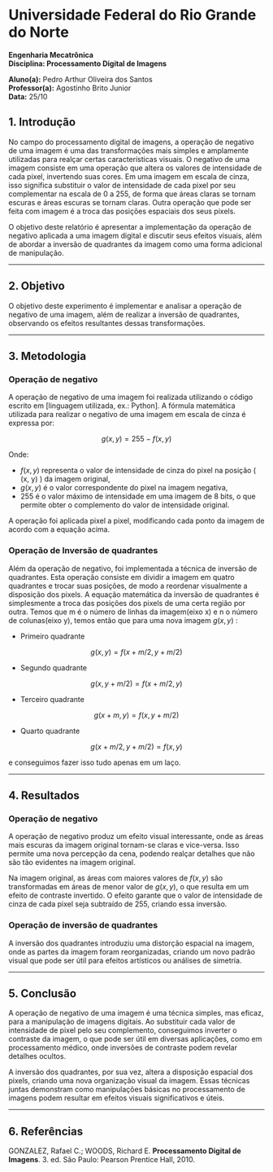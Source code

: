 # Universidade Federal do Rio Grande do Norte

**Engenharia Mecatrônica**  
**Disciplina: Processamento Digital de Imagens**

**Aluno(a):** Pedro Arthur Oliveira dos Santos  
**Professor(a):** Agostinho Brito Junior  
**Data:** 25/10

## 1. Introdução

No campo do processamento digital de imagens, a operação de negativo de uma imagem é uma das transformações mais simples e amplamente utilizadas para realçar certas características visuais. O negativo de uma imagem consiste em uma operação que altera os valores de intensidade de cada pixel, invertendo suas cores. Em uma imagem em escala de cinza, isso significa substituir o valor de intensidade de cada pixel por seu complementar na escala de 0 a 255, de forma que áreas claras se tornam escuras e áreas escuras se tornam claras.
Outra operação que pode ser feita com imagem é a troca das posições espaciais dos seus pixels.

O objetivo deste relatório é apresentar a implementação da operação de negativo aplicada a uma imagem digital e discutir seus efeitos visuais, além de abordar a inversão de quadrantes da imagem como uma forma adicional de manipulação.

---

## 2. Objetivo

O objetivo deste experimento é implementar e analisar a operação de negativo de uma imagem, além de realizar a inversão de quadrantes, observando os efeitos resultantes dessas transformações.

---

## 3. Metodologia

### Operação de negativo
A operação de negativo de uma imagem foi realizada utilizando o código escrito em [linguagem utilizada, ex.: Python]. A fórmula matemática utilizada para realizar o negativo de uma imagem em escala de cinza é expressa por:

$$
g(x, y) = 255 - f(x, y)
$$

Onde:
- $f(x, y)$  representa o valor de intensidade de cinza do pixel na posição \( (x, y) \) da imagem original,
- $g(x, y)$ é o valor correspondente do pixel na imagem negativa,
- 255 é o valor máximo de intensidade em uma imagem de 8 bits, o que permite obter o complemento do valor de intensidade original.

A operação foi aplicada pixel a pixel, modificando cada ponto da imagem de acordo com a equação acima.

### Operação de Inversão de quadrantes
Além da operação de negativo, foi implementada a técnica de inversão de quadrantes. Esta operação consiste em dividir a imagem em quatro quadrantes e trocar suas posições, de modo a reordenar visualmente a disposição dos pixels.
A equação matemática da inversão de quadrantes é simplesmente a troca das posições dos pixels de uma certa região por outra.
Temos que m é o número de linhas da imagem(eixo x) e n o número de colunas(eixo y), temos então que para uma nova imagem $g(x,y)$ :

* Primeiro quadrante 

$$
g(x,y) = f(x+m/2,y+m/2)  
$$

* Segundo quadrante

$$
g(x,y+m/2) = f(x+m/2,y)  
$$

* Terceiro quadrante

$$
g(x+m,y) = f(x,y+m/2)  
$$

* Quarto quadrante

$$
g(x+m/2,y+m/2) = f(x,y)  
$$

e conseguimos fazer isso tudo apenas em um laço.


---

## 4. Resultados

### Operação de negativo
A operação de negativo produz um efeito visual interessante, onde as áreas mais escuras da imagem original tornam-se claras e vice-versa. Isso permite uma nova percepção da cena, podendo realçar detalhes que não são tão evidentes na imagem original.

Na imagem original, as áreas com maiores valores de $f(x, y)$ são transformadas em áreas de menor valor de $g(x, y)$, o que resulta em um efeito de contraste invertido. O efeito garante que o valor de intensidade de cinza de cada pixel seja subtraído de 255, criando essa inversão.


### Operação de inversão de quadrantes
A inversão dos quadrantes introduziu uma distorção espacial na imagem, onde as partes da imagem foram reorganizadas, criando um novo padrão visual que pode ser útil para efeitos artísticos ou análises de simetria.


---

## 5. Conclusão

A operação de negativo de uma imagem é uma técnica simples, mas eficaz, para a manipulação de imagens digitais. Ao substituir cada valor de intensidade de pixel pelo seu complemento, conseguimos inverter o contraste da imagem, o que pode ser útil em diversas aplicações, como em processamento médico, onde inversões de contraste podem revelar detalhes ocultos.

A inversão dos quadrantes, por sua vez, altera a disposição espacial dos pixels, criando uma nova organização visual da imagem. Essas técnicas juntas demonstram como manipulações básicas no processamento de imagens podem resultar em efeitos visuais significativos e úteis.

---

## 6. Referências

GONZALEZ, Rafael C.; WOODS, Richard E. **Processamento Digital de Imagens**. 3. ed. São Paulo: Pearson Prentice Hall, 2010.
